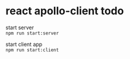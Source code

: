 # react apollo-client todo

start server  
`npm run start:server`

start client app  
`npm run start:client`
